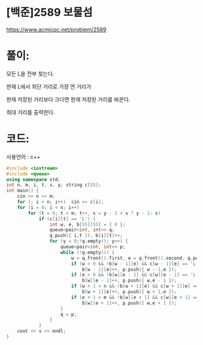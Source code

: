 # [백준]2589 보물섬

https://www.acmicpc.net/problem/2589

# 풀이:

모든 L을 전부 찾는다.

현재 L에서 최단 거리로 가장 먼 거리가

현재 저장된 거리보다 크다면 현재 저장된 거리를 바꾼다.

최대 거리를 출력한다.



# **코드:** 

사용언어 : c++
```c++
#include <iostream>
#include <queue>
using namespace std;
int n, m, i, t, s, y; string c[55];
int main() {
	cin >> n >> m;
	for (; i < n; i++)	cin >> c[i];
	for (i = 0; i < n; i++)	
		for (t = 0; t < m; t++, s = y - 1 > s ? y - 1: s)
			if (c[i][t] == 'L') {
				int w, e, b[55][55] = { 0 };
				queue<pair<int, int>> q;
				q.push({ i,t }), b[i][t]++;
				for (y = 0;!q.empty(); y++) {
					queue<pair<int, int>> p;
					while (!q.empty()) {
						w = q.front().first, e = q.front().second, q.pop();
						if (w > 0 && !b[w - 1][e] && c[w - 1][e] == 'L') 
							b[w - 1][e]++, p.push({ w - 1,e });
						if (e > 0 && !b[w][e - 1] && c[w][e - 1] == 'L')
							b[w][e - 1]++, p.push({ w,e - 1 });
						if (w + 1 < n && !b[w + 1][e] && c[w + 1][e] == 'L')
							b[w + 1][e]++, p.push({ w + 1,e });
						if (e + 1 < m && !b[w][e + 1] && c[w][e + 1] == 'L')
							b[w][e + 1]++, p.push({ w,e + 1 });
					}
					q = p;
				}
			}
	cout << s << endl;
}
```

